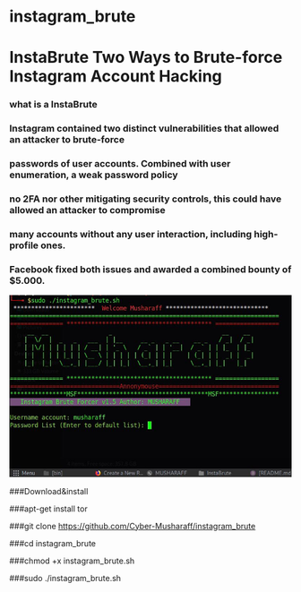 # instagram_brute

# InstaBrute Two Ways to Brute-force Instagram Account Hacking

### what is a InstaBrute

### Instagram contained two distinct vulnerabilities that allowed an attacker to brute-force
### passwords of user accounts. Combined with user enumeration, a weak password policy
### no 2FA nor other mitigating security controls, this could have allowed an attacker to compromise 
### many accounts without any user interaction, including high-profile ones. 
### Facebook fixed both issues and awarded a combined bounty of $5.000.

![](/image.jpg)

 

###Download&install

###apt-get install tor

###git clone https://github.com/Cyber-Musharaff/instagram_brute 

###cd instagram_brute

###chmod +x instagram_brute.sh

###sudo ./instagram_brute.sh
